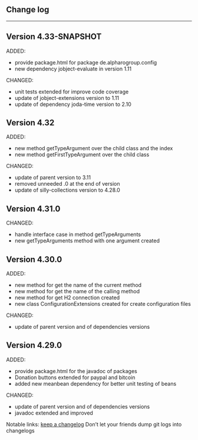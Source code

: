 ## Change log
----------------------

Version 4.33-SNAPSHOT
-------------

ADDED:
 
- provide package.html for package de.alpharogroup.config
- new dependency jobject-evaluate in version 1.11

CHANGED:

- unit tests extended for improve code coverage
- update of jobject-extensions version to 1.11
- update of dependency joda-time version to 2.10

Version 4.32
-------------

ADDED:
 
- new method getTypeArgument over the child class and the index
- new method getFirstTypeArgument over the child class

CHANGED:

- update of parent version to 3.11
- removed unneeded .0 at the end of version
- update of silly-collections version to 4.28.0

Version 4.31.0
-------------

CHANGED:

- handle interface case in method getTypeArguments
- new getTypeArguments method with one argument created

Version 4.30.0
-------------

ADDED:
 
- new method for get the name of the current method
- new method for get the name of the calling method
- new method for get H2 connection created
- new class ConfigurationExtensions created for create configuration files

CHANGED:

- update of parent version and of dependencies versions

Version 4.29.0
-------------

ADDED:
 
- provide package.html for the javadoc of packages
- Donation buttons extended for paypal and bitcoin
- added new meanbean dependency for better unit testing of beans

CHANGED:

- update of parent version and of dependencies versions
- javadoc extended and improved

Notable links:
[keep a changelog](http://keepachangelog.com/en/1.0.0/) Don’t let your friends dump git logs into changelogs
